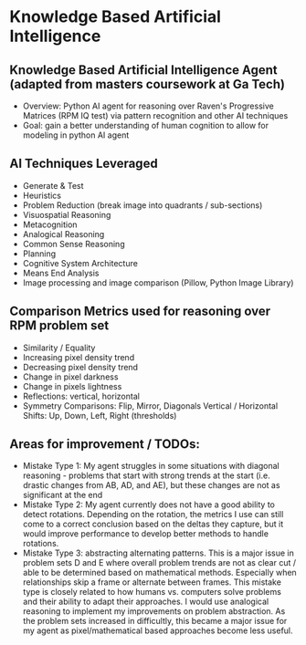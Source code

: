 # Knowledge Based Artificial Intelligence

## Knowledge Based Artificial Intelligence Agent (adapted from masters coursework at Ga Tech)
* Overview: Python AI agent for reasoning over Raven's Progressive Matrices (RPM IQ test) via pattern recognition and other AI techniques
* Goal: gain a better understanding of human cognition to allow for modeling in python AI agent

## AI Techniques Leveraged
* Generate & Test
* Heuristics
* Problem Reduction (break image into quadrants / sub-sections)
* Visuospatial Reasoning
* Metacognition
* Analogical Reasoning
* Common Sense Reasoning
* Planning
* Cognitive System Architecture
* Means End Analysis
* Image processing and image comparison (Pillow, Python Image Library)

## Comparison Metrics used for reasoning over RPM problem set
* Similarity / Equality
* Increasing pixel density trend
* Decreasing pixel density trend
* Change in pixel darkness
* Change in pixels lightness
* Reflections: vertical, horizontal
* Symmetry Comparisons: Flip, Mirror, Diagonals Vertical / Horizontal Shifts: Up, Down, Left, Right (thresholds)

## Areas for improvement / TODOs:
* Mistake Type 1: My agent struggles in some situations with diagonal reasoning - problems that start with strong trends at the start (i.e. drastic changes from AB, AD, and AE), but these changes are not as significant at the end 
* Mistake Type 2: My agent currently does not have a good ability to detect rotations. Depending on the rotation, the metrics I use can still come to a correct conclusion based on the deltas they capture, but it would improve performance to develop better methods to handle rotations.
* Mistake Type 3: abstracting alternating patterns. This is a major issue in problem sets D and E where overall problem trends are not as clear cut / able to be determined based on mathematical methods. Especially when relationships skip a frame or alternate between frames. This mistake type is closely related to how humans vs. computers solve problems and their ability to adapt their approaches.  I would use analogical reasoning to implement my improvements on problem abstraction. As the problem sets increased in difficultly, this became a major issue for my agent as pixel/mathematical based approaches become less useful.
